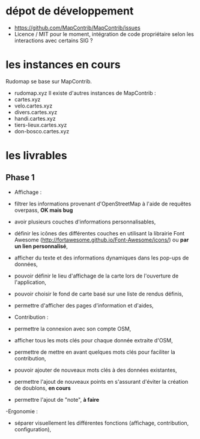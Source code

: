 # dépot de développement
- https://github.com/MapContrib/MapContrib/issues
- Licence / MIT pour le moment, intégration de code propriétaire selon les interactions avec certains SIG ?

# les instances en cours
Rudomap se base sur MapContrib.
- rudomap.xyz
Il existe d'autres instances de MapContrib :
- cartes.xyz
- velo.cartes.xyz
- divers.cartes.xyz
- handi.cartes.xyz
- tiers-lieux.cartes.xyz
- don-bosco.cartes.xyz

# les livrables
## Phase 1
- Affichage :
 - filtrer les informations provenant d'OpenStreetMap à l'aide de requêtes overpass, **OK mais bug**
 - avoir plusieurs couches d'informations personnalisables,
 - définir les icônes des différentes couches en utilisant la librairie Font Awesome (http://fortawesome.github.io/Font-Awesome/icons/) ou **par un lien personnalisé**,
 - afficher du texte et des informations dynamiques dans les pop-ups de données,
 - pouvoir définir le lieu d'affichage de la carte lors de l'ouverture de l'application,
 - pouvoir choisir le fond de carte basé sur une liste de rendus définis,
 - permettre d'afficher des pages d'information et d'aides,

- Contribution :
 - permettre la connexion avec son compte OSM,
 - afficher tous les mots clés pour chaque donnée extraite d'OSM,
 - permettre de mettre en avant quelques mots clés pour faciliter la contribution,
 - pouvoir ajouter de nouveaux mots clés à des données existantes,
 - permettre l'ajout de nouveaux points en s'assurant d'éviter la création de doublons, **en cours**
 - permettre l'ajout de "note", **à faire**

-Ergonomie :
 - séparer visuellement les différentes fonctions (affichage, contribution, configuration),
